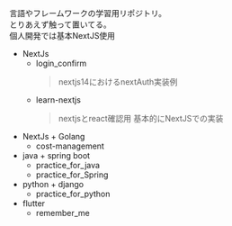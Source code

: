 言語やフレームワークの学習用リポジトリ。
<br>
とりあえず触って置いてる。
<br>
個人開発では基本NextJS使用
<br>
* NextJs
  - login_confirm
    > nextjs14におけるnextAuth実装例
  - learn-nextjs
    > nextjsとreact確認用
    > 基本的にNextJSでの実装
* NextJs + Golang
  - cost-management
* java + spring boot
  - practice_for_java
  - practice_for_Spring
* python + django
  - practice_for_python
* flutter
  - remember_me

<!--
**yf-practice-projects/yf-practice-projects** is a ✨ _special_ ✨ repository because its `README.md` (this file) appears on your GitHub profile.

Here are some ideas to get you started:

- 🔭 I’m currently working on ...
- 🌱 I’m currently learning ...
- 👯 I’m looking to collaborate on ...
- 🤔 I’m looking for help with ...
- 💬 Ask me about ...
- 📫 How to reach me: ...
- 😄 Pronouns: ...
- ⚡ Fun fact: ...
-->

